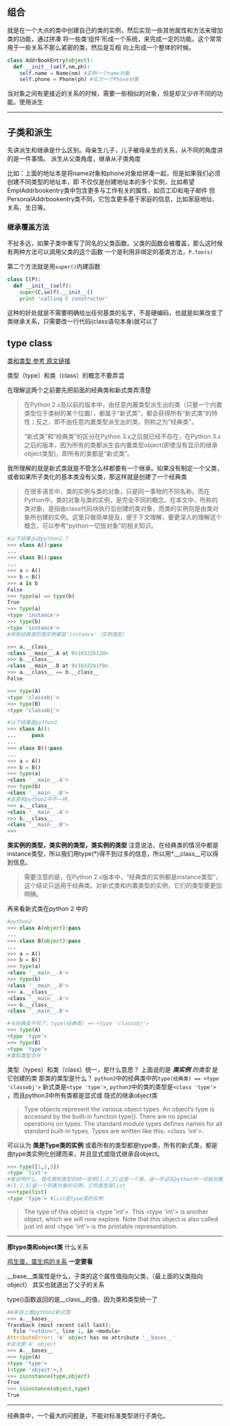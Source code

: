 ## 组合

就是在一个大点的类中创建自己的类的实例，然后实现一些其他属性和方法来增加类的功能，通过拼凑
将一些类‘组件’形成一个系统，来完成一定的功能。这个常常用于一些关系不那么紧密的类，然后是互相
向上形成一个整体的时候。

```python
class AddrBookEntry(object):
  def __init__(self,nm,ph):
    self.name = Name(nm) #实例一个name对象
    self.phone = Phone(ph) #实力一个Phone对象
```

当对象之间有更接近的关系的时候，需要一些相似的对象，但是却又少许不同的功能。使用派生

---

## 子类和派生

先讲派生和继承是什么区别。母亲生儿子，儿子被母亲生的关系，从不同的角度讲的是一件事情。
派生从父类角度，继承从子类角度

比如：上面的地址本是将name对象和phone对象给拼凑一起，但是如果我们必须创建不同类型的地址本，即
不仅仅是创建地址本的多个实例，比如希望EmplAddrbookentry类中包含更多与工作有关的属性，如员工ID和电子邮件
但PersonalAddrbookentry类不同，它包含更多基于家庭的信息，比如家庭地址、关系、生日等。

### 继承覆盖方法

不扯多远，如果子类中重写了同名的父类函数。父类的函数会被覆盖，那么这时候有两种方法可以调用父类的这个函数
一个是利用非绑定的基类方法，`P.foo(s)`

第二个方法就是用`super()`内建函数
```python
class C(P):
  def __init__(self):
    super(C,self).__init__()
    print 'calling C constructor'
```
这种的好处就是不需要明确给出任何基类的名字，不是硬编码，也就是如果改变了类继承关系，只需要改一行代码(class语句本身)就可以了


## type class

[类和类型 参考 原文链接](http://www.cnblogs.com/blackmatrix/p/5594109.html)

类型（type）和类（class）的概念不要弄混

在理解这两个之前要先把前面的经典类和新式类弄清楚

> 在Python 2.x及以前的版本中，由任意内置类型派生出的类（只要一个内置类型位于类树的某个位置），都属于“新式类”，都会获得所有“新式类”的特性；反之，即不由任意内置类型派生出的类，则称之为“经典类”。
>
> “新式类”和“经典类”的区分在Python 3.x之后就已经不存在，在Python 3.x之后的版本，因为所有的类都派生自内置类型object(即使没有显示的继承object类型)，即所有的类都是“新式类”。

 我所理解的就是新式类就是不管怎么样都要有一个继承。如果没有制定一个父类，或者如果所子类化的基本类没有父类，那这样就是创建了一个经典类

> 在很多语言中，类的实例与类的对象，只是同一事物的不同名称。而在Python中，类的对象与类的实例，是完全不同的概念。在本文中，所称的类对象，是指由class代码块执行后创建的类对象，而类的实例则是由类对象所创建的实例。这里只做简单提及，便于下文理解，要更深入的理解这个概念，可以参考“python一切皆对象”的相关知识。

```python
#以下结果出自python2.7
>>> class A():pass
...
>>> class B():pass
...
>>> a = A()
>>> b = B()
>>> a is b
False
>>> type(a) == type(b)
True
>>> type(a)
<type 'instance'>
>>> type(b)
<type 'instance'>
#所有经典类的类实例都是'instance'（实例类型）

>>> a.__class__
<class __main__.A at 0x10322b120>
>>> b.__class__
<class __main__.B at 0x10322b1f0>
>>> a.__class__ == b.__class__
False

>>> type(A)
<type 'classobj'>
>>> type(B)
<type 'classobj'>
```
```python
#以下结果是python3
>>> class A():
...     pass
...
>>> class B():pass
...
>>> a = A()
>>> b = B()
>>> type(a)
<class '__main__.A'>
>>> type(b)
<class '__main__.B'>
#这里和python2中不一样，
>>> a.__class__
<class '__main__.A'>
>>> b.__class__
<class '__main__.B'>
>>>
```
**类实例的类型，类实例的类型，类实例的类型** 注意说法，在经典类的情况中都是instance类型，所以我们用type(\*)得不到过多的信息，所以用\*.\_\_class\_\_可以得到信息。
> 需要注意的是，在Python 2.x版本中，“经典类的实例都是instance类型”，这个结论只适用于经典类。对新式类和内置类型的实例，它们的类型要更加明确。

再来看新式类在python 2 中的

```python
#python2
>>> class A(object):pass
...
>>> class B(object):pass
...
>>> a = A()
>>> b = B()
>>> type(a)
<class '__main__.A'>
>>> type(b)
<class '__main__.B'>
>>> a.__class__
<class '__main__.A'>
>>> b.__class__
<class '__main__.B'>

#与经典类不同了，type(经典类) == <type 'classobj'>
>>> type(A)
<type 'type'>
>>> type(B)
<type 'type'>
#类和类型合并
```
类型（types）和类（class）统一，是什么意思？
上面说的是 _**类实例** 的类型_ 是它创建的类 那类的类型是什么？
`python2`中的经典类中的`type(经典类) == <type 'classobj'>` 新式类是`<type 'type'>`, `python3`中的类的类型是`<class 'type'>` ，而且python3中所有类都是显式或
隐式的继承object类


> Type objects represent the various object types. An object’s type is accessed by the built-in function type(). There are no special operations on types. The standard module types defines names for all standard built-in types.
Types are written like this: <class 'int'>.

可以认为 **类是Type类的实例** 或着所有的类型都是type类，所有的新式类，都是由type类实例化创建而来，并且显式或隐式继承自object。

```python
>>> type([1,2,3])
<type 'list'>
#能说明什么，首先类和类型的统一说明[1,2,3]这是一个类，进一步证实python中一切皆对象
#[1,2,3]是一个列表对象的实例，它的类型是list
>>>type(list)
<type 'type'> #list是type类的实例
```

> The type of this object is <type 'int'>. This <type 'int'> is another object, which we will now explore. Note that this object is also called just int and <type 'int'> is the printable representation.

---
**那type类和object类** 什么关系

[鸡生蛋，蛋生鸡的关系](http://www.cafepy.com/article/python_types_and_objects/python_types_and_objects.html) **一定要看**

\_\_base\_\_类属性是什么，子类的这个属性值指向父类，（最上面的父类指向object）
其实也就道出了父子的关系

type()函数返回的是\_\_class\_\_的值，因为类和类型统一了

```python
#A来自上面python2新式类
>>> a.__bases__
Traceback (most recent call last):
  File "<stdin>", line 1, in <module>
AttributeError: 'A' object has no attribute '__bases__'
#说法是'A' object
>>> A.__bases__
>>> type(A)
<type 'type'>
(<type 'object'>,)
>>> isinstance(type,object)
True
>>> isinstance(object,type)
True
```

---
经典类中，一个最大的问题是，不能对标准类型进行子类化。
